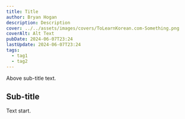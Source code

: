 ```yaml
---
title: Title
author: Bryan Hogan
description: Description
cover: ../../assets/images/covers/ToLearnKorean.com-Something.png
coverAlt: Alt Text
pubDate: 2024-06-07T23:24
lastUpdate: 2024-06-07T23:24
tags:
  - tag1
  - tag2
---
```


Above sub-title text. 

## Sub-title

Text start.
